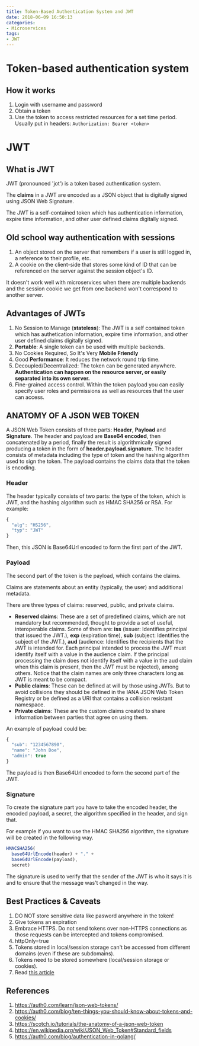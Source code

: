 ```yaml
---
title: Token-Based Authentication System and JWT
date: 2018-06-09 16:50:13
categories:
- Microservices
tags:
- JWT
---
```


# Token-based authentication system
## How it works
1. Login with username and password
2. Obtain a token
3. Use the token to access restricted resources for a set time period. Usually put in headers: `Authorization: Bearer <token>`

# JWT
## What is JWT
JWT (pronounced 'jot') is a token based authentication system.

The **claims** in a JWT are encoded as a JSON object that is digitally signed using JSON Web Signature.

The JWT is a self-contained token which has authentication information, expire time information, and other user defined claims digitally signed.

<!-- more -->

## Old school way authentication with **sessions**
1. An object stored on the server that remembers if a user is still logged in, a reference to their profile, etc.
2. A cookie on the client-side that stores some kind of ID that can be referenced on the server against the session object's ID.

It doesn't work well with microservices when there are multiple backends and the session cookie we get from one backend won't correspond to another server.

## Advantages of JWTs 
1. No Session to Manage (**stateless**): The JWT is a self contained token which has authetication  information, expire time information, and other user defined claims digitally signed.
2. **Portable**: A single token can be used with multiple backends.
3. No Cookies Required, So It's Very **Mobile Friendly**
4. Good **Performance**: It reduces the network round trip time.
5. Decoupled/Decentralized: The token can be generated anywhere. **Authentication can happen on the resource server, or easily separated into its own server.**
6. Fine-grained access control. Within the token payload you can easily specify user roles and permissions as well as resources that the user can access.

## ANATOMY OF A JSON WEB TOKEN
A JSON Web Token consists of three parts: **Header**, **Payload** and **Signature**. The header and payload are **Base64 encoded**, then concatenated by a period, finally the result is algorithmically signed producing a token in the form of **header.payload.signature**. The header consists of metadata including the type of token and the hashing algorithm used to sign the token. The payload contains the claims data that the token is encoding.

### Header
The header typically consists of two parts: the type of the token, which is JWT, and the hashing algorithm such as HMAC SHA256 or RSA.
For example:

```javascript
{
  "alg": "HS256",
  "typ": "JWT"
}
```

Then, this JSON is Base64Url encoded to form the first part of the JWT.

### Payload
The second part of the token is the payload, which contains the claims. 

Claims are statements about an entity (typically, the user) and additional metadata. 

There are three types of claims: reserved, public, and private claims.
* **Reserved claims**: These are a set of predefined claims, which are not mandatory but recommended, thought to provide a set of useful, interoperable claims. Some of them are: **iss** (issuer: Identifies principal that issued the JWT.), **exp** (expiration time), **sub** (subject: Identifies the subject of the JWT.), **aud** (audience: Identifies the recipients that the JWT is intended for. Each principal intended to process the JWT must identify itself with a value in the audience claim. If the principal processing the claim does not identify itself with a value in the aud claim when this claim is present, then the JWT must be rejected), among others.
Notice that the claim names are only three characters long as JWT is meant to be compact.
* **Public claims**: These can be defined at will by those using JWTs. But to avoid collisions they should be defined in the IANA JSON Web Token Registry or be defined as a URI that contains a collision resistant namespace.
* **Private claims**: These are the custom claims created to share information between parties that agree on using them.

An example of payload could be:
```javascript
{
  "sub": "1234567890",
  "name": "John Doe",
  "admin": true
}
```
The payload is then Base64Url encoded to form the second part of the JWT.

### Signature
To create the signature part you have to take the encoded header, the encoded payload, a secret, the algorithm specified in the header, and sign that.

For example if you want to use the HMAC SHA256 algorithm, the signature will be created in the following way.
```javascript
HMACSHA256(
  base64UrlEncode(header) + "." +
  base64UrlEncode(payload),
  secret)
```
The signature is used to verify that the sender of the JWT is who it says it is and to ensure that the message was’t changed in the way.

## Best Practices & Caveats
1. DO NOT store sensitive data like pasword anywhere in the token!
2. Give tokens an expiration
3. Embrace HTTPS. Do not send tokens over non-HTTPS connections as those requests can be intercepted and tokens compromised.  
4. httpOnly=true
5. Tokens stored in local/session storage can't be accessed from different domains (even if these are subdomains).
6. Tokens need to be stored somewhere (local/session storage or cookies).
7. Read [this article](https://auth0.com/blog/ten-things-you-should-know-about-tokens-and-cookies/)

## References
1. https://auth0.com/learn/json-web-tokens/
2. https://auth0.com/blog/ten-things-you-should-know-about-tokens-and-cookies/
3. https://scotch.io/tutorials/the-anatomy-of-a-json-web-token
4. https://en.wikipedia.org/wiki/JSON_Web_Token#Standard_fields
5. https://auth0.com/blog/authentication-in-golang/